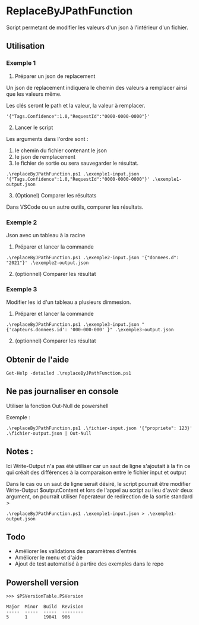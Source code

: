 # ReplaceByJPathFunction

Script permetant de modifier les valeurs d'un json à l'intérieur d'un fichier.

## Utilisation

### Exemple 1

1. Préparer un json de replacement

Un json de replacement indiquera le chemin des valeurs a remplacer ainsi que les valeurs même.

Les clés seront le path et la valeur, la valeur à remplacer.

```
'{"Tags.Confidence":1.0,"RequestId":"0000-0000-0000"}'
```

2. Lancer le script

Les arguments dans l'ordre sont :
1. le chemin du fichier contenant le json
2. le json de remplacement
3. le fichier de sortie ou sera sauvegarder le résultat.

```
.\replaceByJPathFunction.ps1 .\exemple1-input.json '{"Tags.Confidence":1.0,"RequestId":"0000-0000-0000"}' .\exemple1-output.json
```

3. (Optionel) Comparer les résultats

Dans VSCode ou un autre outils, comparer les résultats.

### Exemple 2

Json avec un tableau à la racine

1. Préparer et lancer la commande

```
.\replaceByJPathFunction.ps1 .\exemple2-input.json '{"donnees.d": "2021"}' .\exemple2-output.json
```

2. (optionnel) Comparer les résultat

### Exemple 3

Modifier les id d'un tableau a plusieurs dimmesion.

1. Préparer et lancer la commande

```
.\replaceByJPathFunction.ps1 .\exemple3-input.json "{'capteurs.donnees.id': '000-000-000' }" .\exemple3-output.json
```

2. (optionnel) Comparer les résultat

## Obtenir de l'aide

```
Get-Help -detailed .\replaceByJPathFunction.ps1
```

## Ne pas journaliser en console

Utiliser la fonction Out-Null de powershell

Exemple :
```
.\replaceByJPathFunction.ps1 .\fichier-input.json '{"propriete": 123}' .\fichier-output.json | Out-Null
```

## Notes :

Ici Write-Output n'a pas été utiliser car un saut de ligne s'ajoutait à la fin
ce qui créait des différences à la comparaison entre le fichier input et output

Dans le cas ou un saut de ligne serait désiré, le script pourrait être modifier
Write-Output $outputContent
et lors de l'appel au script au lieu d'avoir deux argument, on pourrait utiliser
l'operateur de redirection de la sortie standard >
```
.\replaceByJPathFunction.ps1 .\exemple1-input.json > .\exemple1-output.json
```

## Todo

- Améliorer les validations des paramètres d'entrés
- Améliorer le menu et d'aide
- Ajout de test automatisé à partire des exemples dans le repo

## Powershell version

```
>>> $PSVersionTable.PSVersion

Major  Minor  Build  Revision
-----  -----  -----  --------
5      1      19041  906
```
